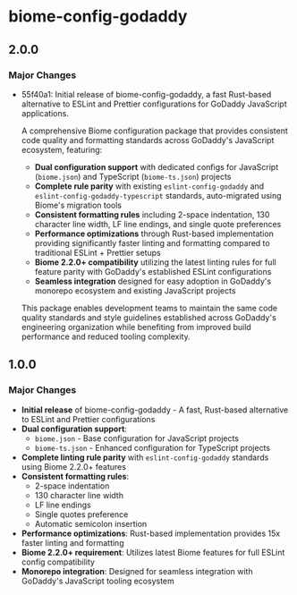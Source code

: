 # biome-config-godaddy

## 2.0.0

### Major Changes

- 55f40a1: Initial release of biome-config-godaddy, a fast Rust-based alternative to ESLint and Prettier configurations for GoDaddy JavaScript applications.

  A comprehensive Biome configuration package that provides consistent code quality and formatting standards across GoDaddy's JavaScript ecosystem, featuring:

  - **Dual configuration support** with dedicated configs for JavaScript (`biome.json`) and TypeScript (`biome-ts.json`) projects
  - **Complete rule parity** with existing `eslint-config-godaddy` and `eslint-config-godaddy-typescript` standards, auto-migrated using Biome's migration tools
  - **Consistent formatting rules** including 2-space indentation, 130 character line width, LF line endings, and single quote preferences
  - **Performance optimizations** through Rust-based implementation providing significantly faster linting and formatting compared to traditional ESLint + Prettier setups
  - **Biome 2.2.0+ compatibility** utilizing the latest linting rules for full feature parity with GoDaddy's established ESLint configurations
  - **Seamless integration** designed for easy adoption in GoDaddy's monorepo ecosystem and existing JavaScript projects

  This package enables development teams to maintain the same code quality standards and style guidelines established across GoDaddy's engineering organization while benefiting from improved build performance and reduced tooling complexity.

## 1.0.0

### Major Changes

- **Initial release** of biome-config-godaddy - A fast, Rust-based alternative to ESLint and Prettier configurations
- **Dual configuration support**:
  - `biome.json` - Base configuration for JavaScript projects
  - `biome-ts.json` - Enhanced configuration for TypeScript projects
- **Complete linting rule parity** with `eslint-config-godaddy` standards using Biome 2.2.0+ features
- **Consistent formatting rules**:
  - 2-space indentation
  - 130 character line width
  - LF line endings
  - Single quotes preference
  - Automatic semicolon insertion
- **Performance optimizations**: Rust-based implementation provides 15x faster linting and formatting
- **Biome 2.2.0+ requirement**: Utilizes latest Biome features for full ESLint config compatibility
- **Monorepo integration**: Designed for seamless integration with GoDaddy's JavaScript tooling ecosystem
